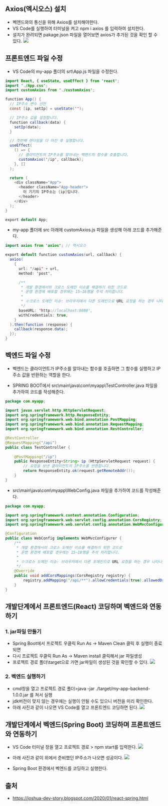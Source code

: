 ## Axios(엑시오스) 설치
- 벡엔드와의 통신을 위해 Axios를 설치해야한다.
- VS Code를 실행하여 터미널을 켜고 npm i axios 를 입력하여 설치한다.
- 설치가 완려되면 pakage.json 파일을 열어보면 axios가 추가된 것을 확인 할 수 있다.
![](https://velog.velcdn.com/images/spwwy3437/post/8befa466-f9fe-49f4-99a5-2d08cab82cf7/image.png)


## 프론트엔드 파일 수정
- VS Code의 my-app 폴더의 srt\App.js 파일을 수정한다.
```java
import React, { useState, useEffect } from 'react';
import './App.css';
import customAxios from './customAxios';

function App() {
  // IP주소 변수 선언
  const [ip, setIp] = useState('');

  // IP주소 값을 설정합니다.
  function callback(data) {
    setIp(data);
  }

  // 첫번째 렌더링을 다 마친 후 실행합니다.
  useEffect(
    () => {
      // 클라이언트의 IP주소를 알아내는 백엔드의 함수를 호출합니다.
      customAxios('/ip', callback);
    }, []
  );

  return (
    <div className="App">
      <header className="App-header">
        이 기기의 IP주소는 {ip}입니다.
      </header>
    </div>
  );
}

export default App;
```

- my-app 폴더에 src 아래에 customAxios.js 파일을 생성해 아래 코드를 추가해준다.
```java
import axios from 'axios'; // 액시오스

export default function customAxios(url, callback) {
  axios(
    {
      url: '/api' + url,
      method: 'post',

      /**
       * 개발 환경에서의 크로스 도메인 이슈를 해결하기 위한 코드로
       * 운영 환경에 배포할 경우에는 15~16행을 주석 처리합니다.
       * 
       * ※크로스 도메인 이슈: 브라우저에서 다른 도메인으로 URL 요청을 하는 경우 나타나는 보안문제
       */
      baseURL: 'http://localhost:8080',
      withCredentials: true,
    }
  ).then(function (response) {
    callback(response.data);
  });
}
```

## 벡엔드 파일 수정
- 벡엔드는 클라이언트가 IP주소를 알아내는 함수를 호출하면 그 함수를 실행하고 IP주소 값을 반환하는 역할을 한다.


- SPRING BOOT에서 src\main\java\com\myapp\TestController.java 파일을 추가하여 코드를 작성해준다.

```java
package com.myapp;

import javax.servlet.http.HttpServletRequest;
import org.springframework.http.ResponseEntity;
import org.springframework.web.bind.annotation.PostMapping;
import org.springframework.web.bind.annotation.RequestMapping;
import org.springframework.web.bind.annotation.RestController;

@RestController
@RequestMapping("/api")
public class TestController {
	
	@PostMapping("/ip")
	public ResponseEntity<String> ip (HttpServletRequest request) {
		// 요청을 보낸 클라이언트의 IP주소를 반환합니다.
		return ResponseEntity.ok(request.getRemoteAddr());
	}
}
```

- src\main\java\com\myapp\WebConfig.java 파일을 추가하여 코드를 작성해준다.
```java
package com.myapp;

import org.springframework.context.annotation.Configuration;
import org.springframework.web.servlet.config.annotation.CorsRegistry;
import org.springframework.web.servlet.config.annotation.WebMvcConfigurer;

@Configuration
public class WebConfig implements WebMvcConfigurer {
	/**
	 * 개발 환경에서의 크로스 도메인 이슈를 해결하기 위한 코드로
	 * 운영 환경에 배포할 경우에는 15~18행을 주석 처리합니다.
	 * 
	 * ※크로스 도메인 이슈: 브라우저에서 다른 도메인으로 URL 요청을 하는 경우 나타나는 보안문제
	 */
	@Override
	public void addCorsMappings(CorsRegistry registry) {
		registry.addMapping("/api/**").allowCredentials(true).allowedOrigins("http://localhost:3000");
	}
}
```

## 개발단계에서 프론트엔드(React) 코딩하며 벡엔드와 연동하기

### 1. jar파일 만들기
- Spring Boot에서 프로젝트 우클릭 Run As -> Maven Clean 클릭 후 실행이 종료되면
- 다시 프로젝트 우클릭 Run As -> Maven install 클릭해서 jar 파일생성
- 프로젝트 경로 폴더\target으로 가면 jar파일이 생성된 것을 확인할 수 있다.
![](https://velog.velcdn.com/images/spwwy3437/post/c5bc5232-6479-489d-b74f-952c525030f9/image.png)

### 2. 벡엔드 실행하기
- cmd창을 열고 프로젝트 경로 폴더>java -jar ./target/my-app-backend-1.0.0.jar 를 쳐서 실행
- jdk버전이 맞지 않는 경우에는 실행이 안될 수도 있으니 버전을 미리 확인한다.
- 아래 사진과 같이 나오면 VS Code를 열고 프론트엔드 코딩하면 된다.
![](https://velog.velcdn.com/images/spwwy3437/post/61a9d9e5-a6a1-4f8a-9fac-388c46970b74/image.png)


## 개발단계에서 벡엔드(Spring Boot) 코딩하며 프론트엔드와 연동하기
- VS Code 터미널 창을 열고 프로젝트 경로 > npm start를 입력한다.
![](https://velog.velcdn.com/images/spwwy3437/post/0dec68a4-b9dc-438e-b6da-7ea19a6316ad/image.png)

- 아래 사진과 같이 위에서 준비했던 IP주소가 나오면 성공이다.
![](https://velog.velcdn.com/images/spwwy3437/post/91e1f9c3-26aa-4327-a709-109513e5b94b/image.png)
- Spring Boot 환경에서 벡엔드를 코딩하고 실행한다.

## 출처
- https://joshua-dev-story.blogspot.com/2020/01/react-spring.html


